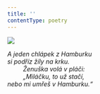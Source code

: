 ```yaml
---
title: ''
contentType: poetry
---
```


<section>

![](../Images/013.jpg)

_A jeden chlápek z Hamburku  
si podříz žíly na krku.  
         Ženuška volá v pláči:  
         „Miláčku, to už stačí,  
nebo mi umřeš v Hamburku.“_

</section>
